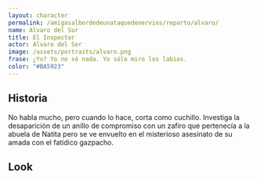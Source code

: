```yaml
---
layout: character
permalink: /amigasalbordedeunataquedenervios/reparto/alvaro/
name: Alvaro del Sur
title: El Inspector
actor: Alvaro del Ser
image: /assets/portraits/alvaro.png
frase: ¿Yo? Yo no sé nada. Yo sólo miro los labios.
color: "#BA5923"
---
```


## Historia

No habla mucho, pero cuando lo hace, corta como cuchillo. Investiga la desaparición de un anillo de compromiso con un zafiro que pertenecía a la abuela de Natita pero se ve envuelto en el misterioso asesinato de su amada con el fatídico gazpacho. 

## Look

